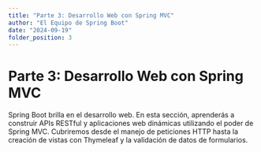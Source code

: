 ```yaml
---
title: "Parte 3: Desarrollo Web con Spring MVC"
author: "El Equipo de Spring Boot"
date: "2024-09-19"
folder_position: 3
---
```


# Parte 3: Desarrollo Web con Spring MVC

Spring Boot brilla en el desarrollo web. En esta sección, aprenderás a construir APIs RESTful y aplicaciones web dinámicas utilizando el poder de Spring MVC. Cubriremos desde el manejo de peticiones HTTP hasta la creación de vistas con Thymeleaf y la validación de datos de formularios.